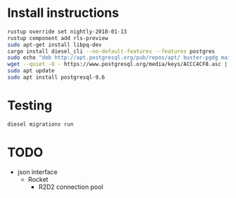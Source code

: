 
# Install instructions

```bash
rustup override set nightly-2018-01-13
rustup component add rls-preview
sudo apt-get install libpq-dev
cargo install diesel_cli --no-default-features --features postgres
sudo echo "deb http://apt.postgresql.org/pub/repos/apt/ buster-pgdg main" > /etc/apt/sources.list.d/pgdg.list
wget --quiet -O - https://www.postgresql.org/media/keys/ACCC4CF8.asc | sudo apt-key add -
sudo apt update
sudo apt install postgresql-9.6
```

# Testing

```bash
diesel migrations run
```

# TODO

* json interface
    * Rocket
        * R2D2 connection pool
